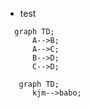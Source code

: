 - test 

```mermaid
  graph TD;
      A-->B;
      A-->C;
      B-->D;
      C-->D;
```

```mermaid
   graph TD;
      kjm-->babo;
```
